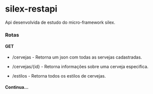 silex-restapi
=============

Api desenvolvida de estudo do micro-framework silex.

### Rotas
#### GET
* /cervejas - Retorna um json com todas as servejas cadastradas.
* /cervejas/{id} - Retorna informações sobre uma cerveja especifica.

* /estilos - Retorna todos os estilos de cervejas.

#### Continua...
